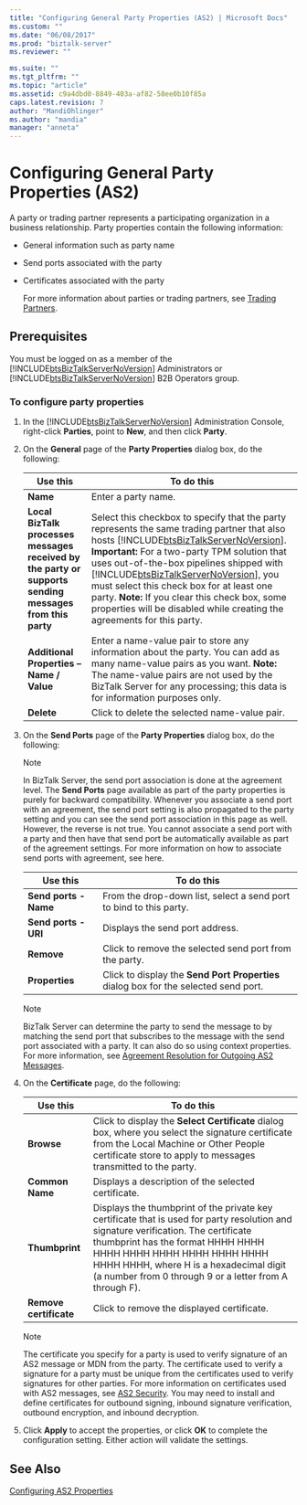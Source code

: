 ```yaml
---
title: "Configuring General Party Properties (AS2) | Microsoft Docs"
ms.custom: ""
ms.date: "06/08/2017"
ms.prod: "biztalk-server"
ms.reviewer: ""

ms.suite: ""
ms.tgt_pltfrm: ""
ms.topic: "article"
ms.assetid: c9a4dbd0-8849-403a-af82-58ee0b10f85a
caps.latest.revision: 7
author: "MandiOhlinger"
ms.author: "mandia"
manager: "anneta"
---
```

# Configuring General Party Properties (AS2)
A party or trading partner represents a participating organization in a business relationship. Party properties contain the following information:  

- General information such as party name  

- Send ports associated with the party  

- Certificates associated with the party  

  For more information about parties or trading partners, see [Trading Partners](../core/trading-partners-and-business-profiles.md).  

## Prerequisites  
 You must be logged on as a member of the [!INCLUDE[btsBizTalkServerNoVersion](../includes/btsbiztalkservernoversion-md.md)] Administrators or [!INCLUDE[btsBizTalkServerNoVersion](../includes/btsbiztalkservernoversion-md.md)] B2B Operators group.  

### To configure party properties  

1. In the [!INCLUDE[btsBizTalkServerNoVersion](../includes/btsbiztalkservernoversion-md.md)] Administration Console, right-click **Parties**, point to **New**, and then click **Party**.  

2. On the **General** page of the **Party Properties** dialog box, do the following:  


   |                                                Use this                                                 |                                                                                                                                                                                                                                                                      To do this                                                                                                                                                                                                                                                                       |
   |---------------------------------------------------------------------------------------------------------|-------------------------------------------------------------------------------------------------------------------------------------------------------------------------------------------------------------------------------------------------------------------------------------------------------------------------------------------------------------------------------------------------------------------------------------------------------------------------------------------------------------------------------------------------------|
   |                                                **Name**                                                 |                                                                                                                                                                                                                                                                  Enter a party name.                                                                                                                                                                                                                                                                  |
   | **Local BizTalk processes messages received by the party or supports sending messages from this party** | Select this checkbox to specify that the party represents the same trading partner that also hosts [!INCLUDE[btsBizTalkServerNoVersion](../includes/btsbiztalkservernoversion-md.md)]. **Important:**  For a two-party TPM solution that uses out-of-the-box pipelines shipped with [!INCLUDE[btsBizTalkServerNoVersion](../includes/btsbiztalkservernoversion-md.md)], you must select this check box for at least one party. **Note:**  If you clear this check box, some properties will be disabled while creating the agreements for this party. |
   |                                **Additional Properties – Name / Value**                                 |                                                                                                                                                Enter a name-value pair to store any information about the party. You can add as many name-value pairs as you want. **Note:**  The name-value pairs are not used by the BizTalk Server for any processing; this data is for information purposes only.                                                                                                                                                 |
   |                                               **Delete**                                                |                                                                                                                                                                                                                                                     Click to delete the selected name-value pair.                                                                                                                                                                                                                                                     |


3. On the **Send Ports** page of the **Party Properties** dialog box, do the following:  

   > [!NOTE]
   >  In BizTalk Server, the send port association is done at the agreement level. The **Send Ports** page available as part of the party properties is purely for backward compatibility. Whenever you associate a send port with an agreement, the send port setting is also propagated to the party setting and you can see the send port association in this page as well. However, the reverse is not true. You cannot associate a send port with a party and then have that send port be automatically available as part of the agreement settings. For more information on how to associate send ports with agreement, see here.  

   |Use this|To do this|  
   |--------------|----------------|  
   |**Send ports - Name**|From the drop-down list, select a send port to bind to this party.|  
   |**Send ports - URI**|Displays the send port address.|  
   |**Remove**|Click to remove the selected send port from the party.|  
   |**Properties**|Click to display the **Send Port Properties** dialog box for the selected send port.|  

   > [!NOTE]
   >  BizTalk Server can determine the party to send the message to by matching the send port that subscribes to the message with the send port associated with a party. It can also do so using context properties. For more information, see [Agreement Resolution for Outgoing AS2 Messages](../core/agreement-resolution-for-outgoing-as2-messages.md).  

4. On the **Certificate** page, do the following:  

   |Use this|To do this|  
   |--------------|----------------|  
   |**Browse**|Click to display the **Select Certificate** dialog box, where you select the signature certificate from the Local Machine or Other People certificate store to apply to messages transmitted to the party.|  
   |**Common Name**|Displays a description of the selected certificate.|  
   |**Thumbprint**|Displays the thumbprint of the private key certificate that is used for party resolution and signature verification. The certificate thumbprint has the format HHHH HHHH HHHH HHHH HHHH HHHH HHHH HHHH HHHH HHHH, where H is a hexadecimal digit (a number from 0 through 9 or a letter from A through F).|  
   |**Remove certificate**|Click to remove the displayed certificate.|  

   > [!NOTE]
   >  The certificate you specify for a party is used to verify signature of an AS2 message or MDN from the party. The certificate used to verify a signature for a party must be unique from the certificates used to verify signatures for other parties. For more information on certificates used with AS2 messages, see [AS2 Security](../core/as2-security.md). You may need to install and define certificates for outbound signing, inbound signature verification, outbound encryption, and inbound decryption.  

5. Click **Apply** to accept the properties, or click **OK** to complete the configuration setting. Either action will validate the settings.  

## See Also  
 [Configuring AS2 Properties](../core/configuring-as2-properties.md)